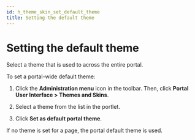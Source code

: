 ```yaml
---
id: h_theme_skin_set_default_theme
title: Setting the default theme
---
```

# Setting the default theme

Select a theme that is used to across the entire portal.

To set a portal-wide default theme:

1.  Click the **Administration menu** icon in the toolbar. Then, click **Portal User Interface > Themes and Skins**.

2.  Select a theme from the list in the portlet.

3.  Click **Set as default portal theme**.

If no theme is set for a page, the portal default theme is used.

